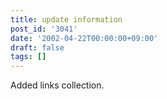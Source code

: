 ```yaml
---
title: update information
post_id: '3041'
date: '2002-04-22T00:00:00+09:00'
draft: false
tags: []
---
```


Added links collection.